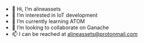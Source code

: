 - 👋 Hi, I’m alineassets
- 👀 I’m interested in IoT development
- 🌱 I’m currently learning ATOM 
- 💞️ I’m looking to collaborate on Ganache
- 📫 I can be reached at alineassets@protonmail.com

<!---
alineassets/alineassets is a ✨ special ✨ repository because its `README.md` (this file) appears on your GitHub profile.
You can click the Preview link to take a look at your changes.
--->
